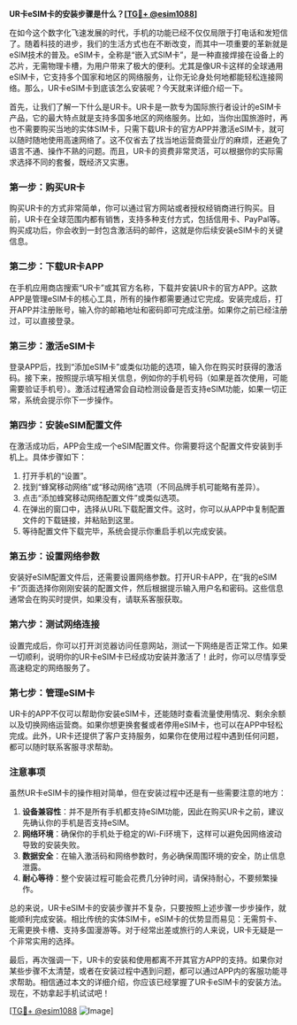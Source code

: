 **UR卡eSIM卡的安装步骤是什么？[[TG💪+ @esim1088](https://t.me/s/esim1088)]**

在如今这个数字化飞速发展的时代，手机的功能已经不仅仅局限于打电话和发短信了。随着科技的进步，我们的生活方式也在不断改变，而其中一项重要的革新就是eSIM技术的普及。eSIM卡，全称是“嵌入式SIM卡”，是一种直接焊接在设备上的芯片，无需物理卡槽，为用户带来了极大的便利。尤其是像UR卡这样的全球通用eSIM卡，它支持多个国家和地区的网络服务，让你无论身处何地都能轻松连接网络。那么，UR卡eSIM卡到底该怎么安装呢？今天就来详细介绍一下。

首先，让我们了解一下什么是UR卡。UR卡是一款专为国际旅行者设计的eSIM卡产品，它的最大特点就是支持多国多地区的网络服务。比如，当你出国旅游时，再也不需要购买当地的实体SIM卡，只需下载UR卡的官方APP并激活eSIM卡，就可以随时随地使用高速网络了。这不仅省去了找当地运营商营业厅的麻烦，还避免了语言不通、操作不熟的问题。而且，UR卡的资费非常灵活，可以根据你的实际需求选择不同的套餐，既经济又实惠。

### **第一步：购买UR卡**
购买UR卡的方式非常简单，你可以通过官方网站或者授权经销商进行购买。目前，UR卡在全球范围内都有销售，支持多种支付方式，包括信用卡、PayPal等。购买成功后，你会收到一封包含激活码的邮件，这就是你后续安装eSIM卡的关键信息。

### **第二步：下载UR卡APP**
在手机应用商店搜索“UR卡”或其官方名称，下载并安装UR卡的官方APP。这款APP是管理eSIM卡的核心工具，所有的操作都需要通过它完成。安装完成后，打开APP并注册账号，输入你的邮箱地址和密码即可完成注册。如果你之前已经注册过，可以直接登录。

### **第三步：激活eSIM卡**
登录APP后，找到“添加eSIM卡”或类似功能的选项，输入你在购买时获得的激活码。接下来，按照提示填写相关信息，例如你的手机号码（如果是首次使用，可能需要验证手机号）。激活过程通常会自动检测设备是否支持eSIM功能，如果一切正常，系统会提示你下一步操作。

### **第四步：安装eSIM配置文件**
在激活成功后，APP会生成一个eSIM配置文件。你需要将这个配置文件安装到手机上。具体步骤如下：
1. 打开手机的“设置”。
2. 找到“蜂窝移动网络”或“移动网络”选项（不同品牌手机可能略有差异）。
3. 点击“添加蜂窝移动网络配置文件”或类似选项。
4. 在弹出的窗口中，选择从URL下载配置文件。这时，你可以从APP中复制配置文件的下载链接，并粘贴到这里。
5. 等待配置文件下载完毕，系统会提示你重启手机以完成安装。

### **第五步：设置网络参数**
安装好eSIM配置文件后，还需要设置网络参数。打开UR卡APP，在“我的eSIM卡”页面选择你刚刚安装的配置文件，然后根据提示输入用户名和密码。这些信息通常会在购买时提供，如果没有，请联系客服获取。

### **第六步：测试网络连接**
设置完成后，你可以打开浏览器访问任意网站，测试一下网络是否正常工作。如果一切顺利，说明你的UR卡eSIM卡已经成功安装并激活了！此时，你可以尽情享受高速稳定的网络服务了。

### **第七步：管理eSIM卡**
UR卡的APP不仅可以帮助你安装eSIM卡，还能随时查看流量使用情况、剩余余额以及切换网络运营商。如果你想更换套餐或者停用eSIM卡，也可以在APP中轻松完成。此外，UR卡还提供了客户支持服务，如果你在使用过程中遇到任何问题，都可以随时联系客服寻求帮助。

### **注意事项**
虽然UR卡eSIM卡的操作相对简单，但在安装过程中还是有一些需要注意的地方：
1. **设备兼容性**：并不是所有手机都支持eSIM功能，因此在购买UR卡之前，建议先确认你的手机是否支持eSIM。
2. **网络环境**：确保你的手机处于稳定的Wi-Fi环境下，这样可以避免因网络波动导致的安装失败。
3. **数据安全**：在输入激活码和网络参数时，务必确保周围环境的安全，防止信息泄露。
4. **耐心等待**：整个安装过程可能会花费几分钟时间，请保持耐心，不要频繁操作。

总的来说，UR卡eSIM卡的安装步骤并不复杂，只要按照上述步骤一步步操作，就能顺利完成安装。相比传统的实体SIM卡，eSIM卡的优势显而易见：无需剪卡、无需更换卡槽、支持多国漫游等。对于经常出差或旅行的人来说，UR卡无疑是一个非常实用的选择。

最后，再次强调一下，UR卡的安装和使用都离不开其官方APP的支持。如果你对某些步骤不太清楚，或者在安装过程中遇到问题，都可以通过APP内的客服功能寻求帮助。相信通过本文的详细介绍，你应该已经掌握了UR卡eSIM卡的安装方法。现在，不妨拿起手机试试吧！

[[TG💪+ @esim1088](https://t.me/s/esim1088) ![Image](https://i.postimg.cc/4NQfJmqS/Snipaste-2025-05-13-00-14-12.png)]